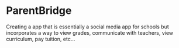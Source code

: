 # ParentBridge
Creating a app that is essentially a social media app for schools but incorporates a way to view grades, communicate with teachers, view curriculum, pay tuition, etc...
